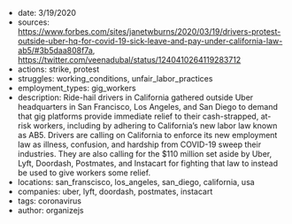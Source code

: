 - date: 3/19/2020
- sources: https://www.forbes.com/sites/janetwburns/2020/03/19/drivers-protest-outside-uber-hq-for-covid-19-sick-leave-and-pay-under-california-law-ab5/#3b5daa808f7a, https://twitter.com/veenadubal/status/1240410264119283712
- actions: strike, protest
- struggles: working_conditions, unfair_labor_practices
- employment_types: gig_workers
- description: Ride-hail drivers in California gathered outside Uber headquarters in San Francisco, Los Angeles, and San Diego to demand that gig platforms provide immediate relief to their cash-strapped, at-risk workers, including by adhering to California’s new labor law known as AB5. Drivers are calling on California to enforce its new employment law as illness, confusion, and hardship from COVID-19 sweep their industries. They are also calling for the $110 million set aside by Uber, Lyft, Doordash, Postmates, and Instacart for fighting that law to instead be used to give workers some relief.
- locations: san_franscisco, los_angeles, san_diego, california, usa
- companies: uber, lyft, doordash, postmates, instacart
- tags: coronavirus
- author: organizejs

